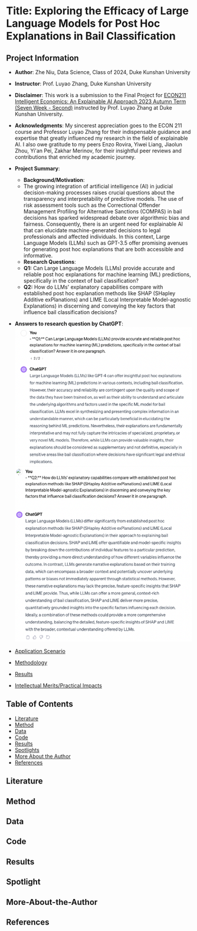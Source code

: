 # Title: Exploring the Efficacy of Large Language Models for Post Hoc Explanations in Bail Classification

## Project Information

- **Author**: Zhe Niu, Data Science, Class of 2024, Duke Kunshan University
- **Instructor**: Prof. Luyao Zhang, Duke Kunshan University
- **Disclaimer**: This work is a submission to the Final Project for [ECON211 Intelligent Economics: An Explainable AI Approach 2023 Autumn Term (Seven Week - Second)](https://ms.pubpub.org/) instructed by Prof. Luyao Zhang at Duke Kunshan University.
- **Acknowledgments**: My sincerest appreciation goes to the ECON 211 course and Professor Luyao Zhang for their indispensable guidance and expertise that greatly influenced my research in the field of explainable AI. I also owe gratitude to my peers Enzo Rovira, Yiwei Liang, Jiaolun Zhou, Yi'an Pei, Zakhar Merinov, for their insightful peer reviews and contributions that enriched my academic journey.

- **Project Summary**:
  - **Background/Motivation**:
  - The growing integration of artificial intelligence (AI) in judicial decision-making processes raises crucial questions about the transparency and interpretability of predictive models. The use of risk assessment tools such as the Correctional Offender Management Profiling for Alternative Sanctions (COMPAS) in bail decisions has sparked widespread debate over algorithmic bias and fairness. Consequently, there is an urgent need for explainable AI that can elucidate machine-generated decisions to legal professionals and affected individuals. In this context, Large Language Models (LLMs) such as GPT-3.5 offer promising avenues for generating post hoc explanations that are both accessible and informative.
  - **Research Questions**:
  - **Q1:** Can Large Language Models (LLMs) provide accurate and reliable post hoc explanations for machine learning (ML) predictions, specifically in the context of bail classification?
  - **Q2:** How do LLMs' explanatory capabilities compare with established post hoc explanation methods like SHAP (SHapley Additive exPlanations) and LIME (Local Interpretable Model-agnostic Explanations) in discerning and conveying the key factors that influence bail classification decisions?

- **Answers to research question by ChatGPT**: 
![GPT_Answer_Q1](GPT_Answer_1.png)
![GPT_Answer_Q2](GPT_Answer_2.png)

- [Application Scenario](./Method/)
- [Methodology](./Method/)
- [Results](./Method/)
- [Intellectual Merits/Practical Impacts](./Method/)

  
## Table of Contents
- [Literature](./Literature/)
- [Method](./Method/)
- [Data](./Data/)
- [Code](./Code/)
- [Results](./Results/)
- [Spotlights](./Spotlights/)
- [More About the Author](##More-About-the-Author)
- [References](##References)

## Literature

## Method

## Data

## Code

## Results

## Spotlight

## More-About-the-Author

## References
